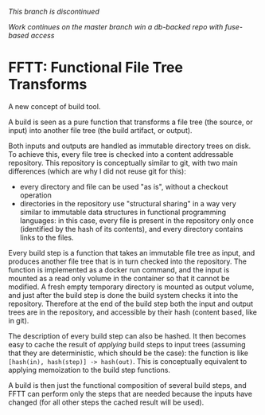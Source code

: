 _This branch is discontinued_

_Work continues on the master branch win a db-backed repo with fuse-based access_

# FFTT: Functional File Tree Transforms

A new concept of build tool.

A build is seen as a pure function that transforms a file tree (the source, or input) into another file tree (the build artifact, or output).

Both inputs and outputs are handled as immutable directory trees on disk.
To achieve this, every file tree is checked into a content addressable repository.
This repository is conceptually similar to git, with two main differences (which are why I did not reuse git for this):

* every directory and file can be used "as is", without a checkout operation
* directories in the repository use "structural sharing" in a way very similar to immutable data structures in functional programming languages: in this case, every file is present in the repository only once (identified by the hash of its contents), and every directory contains links to the files.

Every build step is a function that takes an immutable file tree as input, and produces another file tree that is in turn checked into the repository.
The function is implemented as a docker run command, and the input is mounted as a read only volume in the container so that it cannot be modified.
A fresh empty temporary directory is mounted as output volume, and just after the build step is done the build system checks it into the repository.
Therefore at the end of the build step both the input and output trees are in the repository, and accessible by their hash (content based, like in git).

The description of every build step can also be hashed.
It then becomes easy to cache the result of *applying* build steps to input trees (assuming that they are deterministic, which should be the case): the function is like `[hash(in), hash(step)] -> hash(out)`. This is conceptually equivalent to applying memoization to the build step functions.

A build is then just the functional composition of several build steps, and FFTT can perform only the steps that are needed because the inputs have changed (for all other steps the cached result will be used).
